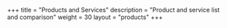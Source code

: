 +++
title = "Products and Services"
description = "Product and service list and comparison"
weight = 30
layout = "products"
+++
